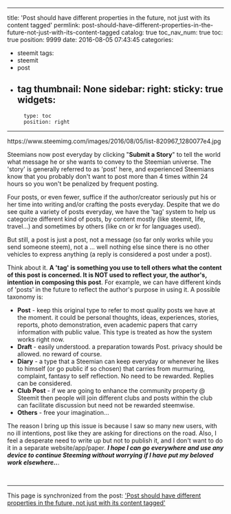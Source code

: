 
---
title: 'Post should have different properties in the future, not just with its content tagged'
permlink: post-should-have-different-properties-in-the-future-not-just-with-its-content-tagged
catalog: true
toc_nav_num: true
toc: true
position: 9999
date: 2016-08-05 07:43:45
categories:
- steemit
tags:
- steemit
- post
- tag
thumbnail: None
sidebar:
    right:
        sticky: true
widgets:
    -
        type: toc
        position: right
---


<p>https://www.steemimg.com/images/2016/08/05/list-820967_1280077e4.jpg</p>
<p>Steemians now post everyday by clicking &quot;<strong>Submit a Story</strong>&quot; to tell the world what message he or she wants to convey to the Steemian universe. The 'story' is generally referred to as 'post' here, and experienced Steemians know that you probably don't want to post more than 4 times within 24 hours so you won't be penalized by frequent posting. </p>
<p>Four posts, or even fewer, suffice if the author/creator seriously put his or her time into writing and/or crafting the posts everyday. Despite that we do see quite a variety of posts everyday, we have the 'tag' system to help us categorize different kind of posts, by content mostly (like steemit, life, travel...) and sometimes by others (like cn or kr for languages used). </p>
<p>But still, a post is just a post, not a message (so far only works while you send someone steem), not a ... well nothing else since there is no other vehicles to express anything (a reply is considered a post under a post). </p>
<p>Think about it. <strong>A 'tag' is something you use to tell others what the content of this post is concerned. It is NOT used to reflect your, the author's, intention in composing this post</strong>. For example, we can have different kinds of 'posts' in the future to reflect the author's purpose in using it. A possible taxonomy is:</p>
<ul>
  <li><strong>Post</strong> - keep this original type to refer to most quality posts we have at the moment. it could be personal thoughts, ideas, experiences, stories, reports, photo demonstration, even academic papers that carry information with public value. This type is treated as how the system works right now.</li>
  <li><strong>Draft </strong>- easily understood. a preparation towards Post. privacy should be allowed. no reward of course.</li>
  <li><strong>Diary</strong> - a type that a Steemian can keep everyday or whenever he likes to himself (or go public if so chosen) that carries from murmuring, complaint, fantasy to self reflection. No need to be rewarded. Replies can be considered.</li>
  <li><strong>Club Post</strong> - if we are going to enhance the community property @ Steemit then people will join different clubs and posts within the club can facilitate discussion but need not be rewarded steemwise. </li>
  <li><strong>Others</strong> - free your imagination... </li>
</ul>
<p>The reason I bring up this issue is because I saw so many new users, with no ill intentions, post like they are asking for directions on the road. Also, I feel a desperate need to write up but not to publish it, and I don't want to do it in a separate website/app/paper. <em><strong>I hope I can go everywhere and use any device to continue Steeming without worrying if I have put my beloved work elsewhere..</strong></em>.</p>
<p>  </p>

- - -

This page is synchronized from the post: ['Post should have different properties in the future, not just with its content tagged'](https://steemit.com/@deanliu/post-should-have-different-properties-in-the-future-not-just-with-its-content-tagged)
